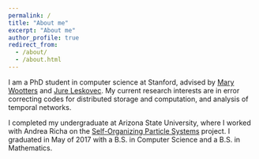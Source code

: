 ```yaml
---
permalink: /
title: "About me"
excerpt: "About me"
author_profile: true
redirect_from: 
  - /about/
  - /about.html
---
```

I am a PhD student in computer science at Stanford, advised by [Mary Wootters](https://sites.google.com/site/marywootters/) and [Jure Leskovec](https://cs.stanford.edu/~jure/). My current research interests are in error correcting codes for distributed storage and computation, and analysis of temporal networks.

I completed my undergraduate at Arizona State University, where I worked with Andrea Richa on the [Self-Organizing Particle Systems](https://sops.engineering.asu.edu/) project. I graduated in May of 2017 with a B.S. in Computer Science and a B.S. in Mathematics.
